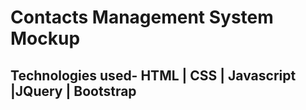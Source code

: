 # Contacts Management System Mockup

## Technologies used- HTML | CSS | Javascript |JQuery | Bootstrap
